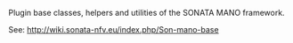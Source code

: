 Plugin base classes, helpers and utilities of the SONATA MANO framework.

See: http://wiki.sonata-nfv.eu/index.php/Son-mano-base